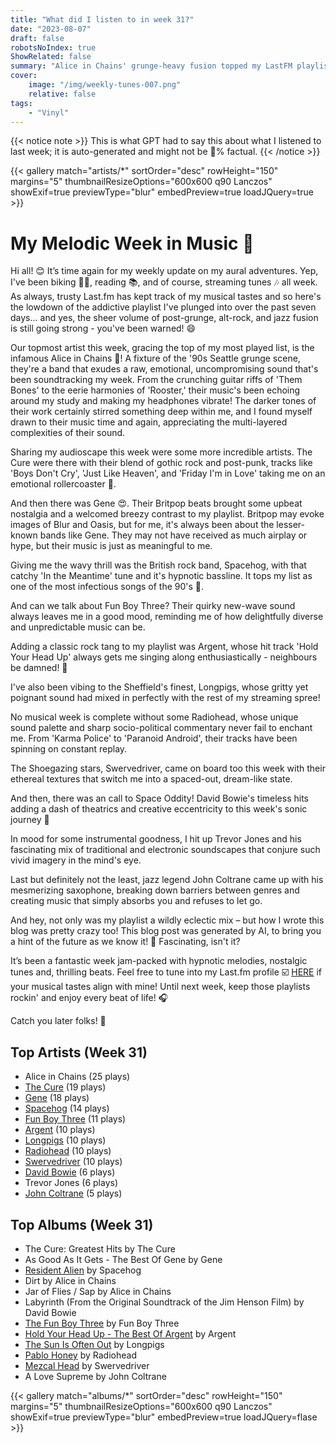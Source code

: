 ```yaml
---
title: "What did I listen to in week 31?"
date: "2023-08-07"
draft: false
robotsNoIndex: true
ShowRelated: false
summary: "Alice in Chains' grunge-heavy fusion topped my LastFM playlist, with gritty vocals and evocative guitar riffs leading the charge."
cover:
    image: "/img/weekly-tunes-007.png"
    relative: false
tags:
    - "Vinyl"
---
```


{{< notice note >}}
This is what GPT had to say this about what I listened to last week; it is auto-generated and might not be 💯% factual.
{{< /notice >}}

{{< gallery match="artists/*" sortOrder="desc" rowHeight="150" margins="5" thumbnailResizeOptions="600x600 q90 Lanczos" showExif=true previewType="blur" embedPreview=true loadJQuery=true >}}

# My Melodic Week in Music 🎵

Hi all! 😊 It’s time again for my weekly update on my aural adventures. Yep, I've been biking 🚴‍♂️, reading 📚, and of course, streaming tunes 🎶 all week. As always, trusty Last.fm has kept track of my musical tastes and so here's the lowdown of the addictive playlist I've plunged into over the past seven days... and yes, the sheer volume of post-grunge, alt-rock, and jazz fusion is still going strong - you've been warned! 😄

Our topmost artist this week, gracing the top of my most played list, is the infamous Alice in Chains 🎸! A fixture of the '90s Seattle grunge scene, they're a band that exudes a raw, emotional, uncompromising sound that's been soundtracking my week. From the crunching guitar riffs of 'Them Bones' to the eerie harmonies of 'Rooster,' their music's been echoing around my study and making my headphones vibrate! The darker tones of their work certainly stirred something deep within me, and I found myself drawn to their music time and again, appreciating the multi-layered complexities of their sound.

Sharing my audioscape this week were some more incredible artists. The Cure were there with their blend of gothic rock and post-punk, tracks like 'Boys Don't Cry', 'Just Like Heaven', and 'Friday I'm in Love' taking me on an emotional rollercoaster 🎢. 

And then there was Gene 😍. Their Britpop beats brought some upbeat nostalgia and a welcomed breezy contrast to my playlist. Britpop may evoke images of Blur and Oasis, but for me, it's always been about the lesser-known bands like Gene. They may not have received as much airplay or hype, but their music is just as meaningful to me.

Giving me the wavy thrill was the British rock band, Spacehog, with that catchy 'In the Meantime' tune and it's hypnotic bassline. It tops my list as one of the most infectious songs of the 90's 🎉. 

And can we talk about Fun Boy Three? Their quirky new-wave sound always leaves me in a good mood, reminding me of how delightfully diverse and unpredictable music can be. 

Adding a classic rock tang to my playlist was Argent, whose hit track 'Hold Your Head Up' always gets me singing along enthusiastically - neighbours be damned! 🤘

I've also been vibing to the Sheffield's finest, Longpigs, whose gritty yet poignant sound had mixed in perfectly with the rest of my streaming spree!

No musical week is complete without some Radiohead, whose unique sound palette and sharp socio-political commentary never fail to enchant me. From 'Karma Police' to 'Paranoid Android', their tracks have been spinning on constant replay.

The Shoegazing stars, Swervedriver, came on board too this week with their ethereal textures that switch me into a spaced-out, dream-like state.

And then, there was an call to Space Oddity! David Bowie's timeless hits adding a dash of theatrics and creative eccentricity to this week's sonic journey 💫

In mood for some instrumental goodness, I hit up Trevor Jones and his fascinating mix of traditional and electronic soundscapes that conjure such vivid imagery in the mind's eye.

Last but definitely not the least, jazz legend John Coltrane came up with his mesmerizing saxophone, breaking down barriers between genres and creating music that simply absorbs you and refuses to let go.

And hey, not only was my playlist a wildly eclectic mix – but how I wrote this blog was pretty crazy too! This blog post was generated by AI, to bring you a hint of the future as we know it! 🤖 Fascinating, isn't it?

It’s been a fantastic week jam-packed with hypnotic melodies, nostalgic tunes and, thrilling beats. Feel free to tune into my Last.fm profile ☑️ [HERE](https://www.last.fm/user/RussMckendrick) if your musical tastes align with mine! Until next week, keep those playlists rockin' and enjoy every beat of life! 🎧 

Catch you later folks! 🤟

## Top Artists (Week 31)

- Alice in Chains (25 plays)
- [The Cure](https://www.mckendrick.rocks/artist/the-cure/) (19 plays)
- [Gene](https://www.mckendrick.rocks/artist/gene/) (18 plays)
- [Spacehog](https://www.mckendrick.rocks/artist/spacehog/) (14 plays)
- [Fun Boy Three](https://www.mckendrick.rocks/artist/fun-boy-three/) (11 plays)
- [Argent](https://www.mckendrick.rocks/artist/argent/) (10 plays)
- [Longpigs](https://www.mckendrick.rocks/artist/longpigs/) (10 plays)
- [Radiohead](https://www.mckendrick.rocks/artist/radiohead/) (10 plays)
- [Swervedriver](https://www.mckendrick.rocks/artist/swervedriver/) (10 plays)
- [David Bowie](https://www.mckendrick.rocks/artist/david-bowie/) (6 plays)
- Trevor Jones (6 plays)
- [John Coltrane](https://www.mckendrick.rocks/artist/john-coltrane/) (5 plays)


## Top Albums (Week 31)

- The Cure: Greatest Hits by The Cure
- As Good As It Gets - The Best Of Gene by Gene
- [Resident Alien](https://www.mckendrick.rocks/albums/resident-alien-15815605/) by Spacehog
- Dirt by Alice in Chains
- Jar of Flies / Sap by Alice in Chains
- Labyrinth (From the Original Soundtrack of the Jim Henson Film) by David Bowie
- [The Fun Boy Three](https://www.mckendrick.rocks/albums/the-fun-boy-three-27872178/) by Fun Boy Three
- [Hold Your Head Up - The Best Of Argent](https://www.mckendrick.rocks/albums/hold-your-head-up-the-best-of-argent-23925737/) by Argent
- [The Sun Is Often Out](https://www.mckendrick.rocks/albums/the-sun-is-often-out-15537055/) by Longpigs
- [Pablo Honey](https://www.mckendrick.rocks/albums/pablo-honey-8765909/) by Radiohead
- [Mezcal Head](https://www.mckendrick.rocks/albums/mezcal-head-27823374/) by Swervedriver
- A Love Supreme by John Coltrane


{{< gallery match="albums/*" sortOrder="desc" rowHeight="150" margins="5" thumbnailResizeOptions="600x600 q90 Lanczos" showExif=true previewType="blur" embedPreview=true loadJQuery=flase >}}